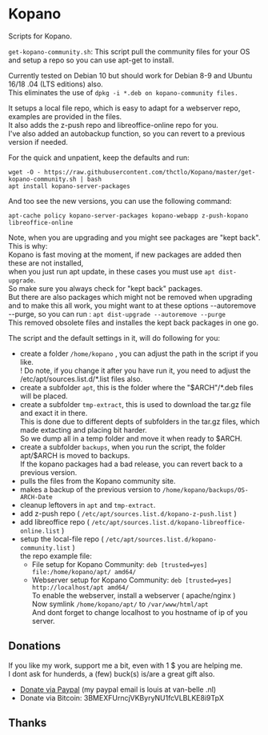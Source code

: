 # Kopano
Scripts for Kopano.

`get-kopano-community.sh`: This script pull the community files for your OS and setup a repo so you can use apt-get to install.

Currently tested on Debian 10 but should work for Debian 8-9 and Ubuntu 16/18 .04 (LTS editions) also.<br>
This eliminates the use of `dpkg -i *.deb on kopano-community files.`

It setups a local file repo, which is easy to adapt for a webserver repo, examples are provided in the files.<br>
It also adds the z-push repo and libreoffice-online repo for you.<br>
I've also added an autobackup function, so you can revert to a previous version if needed.<br>

For the quick and unpatient, keep the defaults and run:<br>
```
wget -O - https://raw.githubusercontent.com/thctlo/Kopano/master/get-kopano-community.sh | bash
apt install kopano-server-packages
```

And too see the new versions, you can use the following command:
```
apt-cache policy kopano-server-packages kopano-webapp z-push-kopano libreoffice-online
```

Note, when you are upgrading and you might see packages are "kept back".<br>
This is why:<br>
Kopano is fast moving at the moment, if new packages are added then these are not installed,<br>
when you just run apt update, in these cases you must use `apt dist-upgrade`.<br>
So make sure you always check for "kept back" packages.<br>
But there are also packages which might not be removed when upgrading and to make this all work, 
you might want to at these options --autoremove --purge, so you can run : `apt dist-upgrade --autoremove --purge`<br>
This removed obsolete files and installes the kept back packages in one go.<br>

The script and the default settings in it, will do following for you:<br>
- create a folder `/home/kopano` , you can adjust the path in the script if you like.<br>
  ! Do note, if you change it after you have run it, you need to adjust the /etc/apt/sources.list.d/*.list files also.<br>
- create a subfolder `apt`, this is the folder where the "$ARCH"/*.deb files will be placed.<br>
- create a subfolder `tmp-extract`, this is used to download the tar.gz file and exact it in there.<br>
  This is done due to different depts of subfolders in the tar.gz files, which made extacting and placing bit harder.<br>
  So we dump all in a temp folder and move it when ready to $ARCH.<br>
- create a subfolder `backups`, when you run the script, the folder apt/$ARCH is moved to backups.<br>
  If the kopano packages had a bad release, you can revert back to a previous version.<br>
- pulls the files from the Kopano community site.<br>
- makes a backup of the previous version to `/home/kopano/backups/OS-ARCH-Date`<br>
- cleanup leftovers in `apt` and `tmp-extract`.<br>
- add z-push repo ( `/etc/apt/sources.list.d/kopano-z-push.list` )<br>
- add libreoffice repo  ( `/etc/apt/sources.list.d/kopano-libreoffice-online.list` )<br>
- setup the local-file repo ( `/etc/apt/sources.list.d/kopano-community.list` )<br>
the repo example file:<br>
  - File setup for Kopano Community: `deb [trusted=yes] file:/home/kopano/apt/ amd64/`<br>
  - Webserver setup for Kopano Community: `deb [trusted=yes] http://localhost/apt amd64/`<br>
  To enable the webserver, install a webserver ( apache/nginx )<br>
  Now symlink `/home/kopano/apt/` to `/var/www/html/apt`<br>
  And dont forget to change localhost to you hostname of ip of you server.<br>


## Donations
If you like my work, support me a bit, even with 1 $ you are helping me.<br>
I dont ask for hunderds, a (few) buck(s) is/are a great gift also.<br>
- [Donate via Paypal](https://www.paypal.me/LouisVanBelle) (my paypal email is louis at van-belle .nl)<br>
- Donate via Bitcoin: 3BMEXFUrncjVKByryNU1fcVLBLKE8i9TpX<br>

## Thanks
